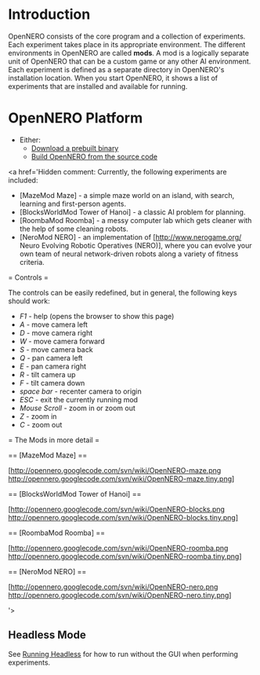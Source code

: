 # Introduction #

OpenNERO consists of the core program and a collection of experiments.  Each experiment takes place in its appropriate environment.  The different environments in OpenNERO are called **mods**.  A mod is a logically separate unit of OpenNERO that can be a custom game or any other AI environment.  Each experiment is defined as a separate directory in OpenNERO's installation location. When you start OpenNERO, it shows a list of experiments that are installed and available for running.

# OpenNERO Platform #

  * Either:
    * [Download a prebuilt binary](DownloadingOpenNero.md)
    * [Build OpenNERO from the source code](BuildingOpenNero.md)

<a href='Hidden comment: 
Currently, the following experiments are included:
* [MazeMod Maze] - a simple maze world on an island, with search, learning and first-person agents.
* [BlocksWorldMod Tower of Hanoi] - a classic AI problem for planning.
* [RoombaMod Roomba] - a messy computer lab which gets cleaner with the help of some cleaning robots.
* [NeroMod NERO] - an implementation of [http://www.nerogame.org/ Neuro Evolving Robotic Operatives (NERO)], where you can evolve your own team of neural network-driven robots along a variety of fitness criteria.

= Controls =

The controls can be easily redefined, but in general, the following keys should work:

* *F1* - help (opens the browser to show this page)
* *A* - move camera left
* *D* - move camera right
* *W* - move camera forward
* *S* - move camera back
* *Q* - pan camera left
* *E* - pan camera right
* *R* - tilt camera up
* *F* - tilt camera down
* *space bar* - recenter camera to origin
* *ESC* - exit the currently running mod
* *Mouse Scroll* - zoom in or zoom out
* *Z* - zoom in
* *C* - zoom out

= The Mods in more detail =

== [MazeMod Maze] ==

[http://opennero.googlecode.com/svn/wiki/OpenNERO-maze.png http://opennero.googlecode.com/svn/wiki/OpenNERO-maze.tiny.png]

== [BlocksWorldMod Tower of Hanoi] ==

[http://opennero.googlecode.com/svn/wiki/OpenNERO-blocks.png http://opennero.googlecode.com/svn/wiki/OpenNERO-blocks.tiny.png]

== [RoombaMod Roomba] ==

[http://opennero.googlecode.com/svn/wiki/OpenNERO-roomba.png http://opennero.googlecode.com/svn/wiki/OpenNERO-roomba.tiny.png]


== [NeroMod NERO] ==

[http://opennero.googlecode.com/svn/wiki/OpenNERO-nero.png http://opennero.googlecode.com/svn/wiki/OpenNERO-nero.tiny.png]

'></a>

## Headless Mode ##

See [Running Headless](RunningOpenNeroHeadless.md) for how to run without the GUI when performing experiments.